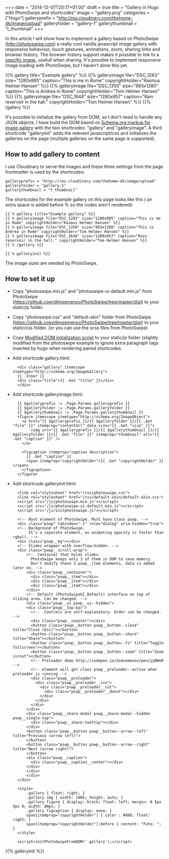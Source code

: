 +++
date = "2014-12-07T20:17+01:00"
draft = true
title = "Gallery in Hugo with PhotoSwipe and shortcodes"
image = "gallery.png"
categories = ["Hugo"]
galleryprefix = "http://res.cloudinary.com/thehome-dk/image/upload"
galleryfolder = "gallery-1"
gallerythumbnail = "t_thumbnail"
+++

In this article I will show how to implement a gallery based on PhotoSwipe (http://photoswipe.com) a really cool vanilla javascript image gallery with responsive behaviour, touch gestures, animations, zoom, sharing links and browser history. The browser history support makes it possible to link to a [specific image](?#&gid=1&pid=2), usefull when sharing. It's possible to implement responsive image loading with PhotoSwipe, but I haven't done this yet.

{{% gallery title="Example gallery" %}}
{{% galleryimage file="DSC_1283" size="1280x885" caption="This is me in Rome" copyrightHolder="Rasmus Helmer Hansen" %}}
{{% galleryimage file="DSC_1350" size="993x1280" caption="This is Andrea in Rome" copyrightHolder="Tom Helmer Hansen" %}}
{{% galleryimage file="DSC_1648" size="1280x857" caption="Rain reservoir in the hall." copyrightHolder="Tom Helmer Hansen" %}}
{{% /gallery %}}


It's possible to initialize the gallery from DOM, so I don't need to handle any JSON objects. I have build the DOM based on [Schema.org markup for image gallery](http://schema.org/ImageGallery) with the two shortcodes: "gallery" and "galleryimage". A third shortcode "galleryinit" adds the relevant javascript/css and initializes the galleries on the page (multiple galleries on the same page is supported).

## How to add gallery to content

I use Cloudinary to serve the images and these three settings from the page frontmatter is used by the shortcodes:

	galleryprefix = "http://res.cloudinary.com/thehome-dk/image/upload"
	galleryfolder = "gallery-1"
	gallerythumbnail = "t_thumbnail"

The shortcodes for the example gallery on this page looks like this ( an extra space is added before % so the codes aren't rendered):

	{{ % gallery title="Example gallery" %}}
	{{ % galleryimage file="DSC_1283" size="1280x885" caption="This is me in Rome" copyrightHolder="Rasmus Helmer Hansen" %}}
	{{ % galleryimage file="DSC_1350" size="993x1280" caption="This is Andrea in Rome" copyrightHolder="Tom Helmer Hansen" %}}
	{{ % galleryimage file="DSC_1648" size="1280x857" caption="Rain reservoir in the hall." copyrightHolder="Tom Helmer Hansen" %}}
	{{ % /gallery %}}

	{{ % galleryinit %}}

The image sizes are needed by PhotoSwipe.

## How to set it up
- Copy "photoswipe.min.js" and "photoswipe-ui-default.min.js" from PhotoSwipe (https://github.com/dimsemenov/PhotoSwipe/tree/master/dist) to your static/js folder.
- Copy "photoswipe.css" and "default-skin" folder from PhotoSwipe (https://github.com/dimsemenov/PhotoSwipe/tree/master/dist) to your static/css folder. (or you can use the scss files from PhotoSwipe)
- Copy [Modified DOM initialization script](/js/initphotoswipe.js) to your static/js folder (slightly modified from the photoswipe example to ignore extra paragraph tags inserted by hugo when rendering paired shortcodes.
- Add shortcode gallery.html:

	 	<div class="gallery" itemscope itemtype="http://schema.org/ImageGallery">
		{{ .Inner }}
		<div class="title">{{ .Get "title" }}</div>
		</div>

- Add shortcode galleryimage.html:

		{{ $galleryprefix := .Page.Params.galleryprefix }}
		{{ $galleryfolder := .Page.Params.galleryfolder }}
		{{ $gallerythumbnail := .Page.Params.gallerythumbnail }}
		<figure itemscope itemtype="http://schema.org/ImageObject">
		  <a href="{{ $galleryprefix }}/{{ $galleryfolder }}/{{ .Get "file" }}" itemprop="contentUrl" data-size="{{ .Get "size" }}">
		      <img src="{{ $galleryprefix }}/{{ $gallerythumbnail }}/{{ $galleryfolder }}/{{ .Get "file" }}" itemprop="thumbnail" alt="{{ .Get "caption" }}" />
		  </a>

		  <figcaption itemprop="caption description">
		    {{ .Get "caption" }}
		    <span itemprop="copyrightHolder">{{ .Get "copyrightHolder" }}</span>
		  </figcaption>
		</figure>

- Add shortcode galleryinit.html:

		<link rel="stylesheet" href="/css/photoswipe.css">
		<link rel="stylesheet" href="/css/default-skin/default-skin.css">
		<script src="/js/photoswipe.min.js"></script>
		<script src="/js/photoswipe-ui-default.min.js"></script>
		<script src="/js/initphotoswipe.js"></script>

		<!-- Root element of PhotoSwipe. Must have class pswp. -->
		<div class="pswp" tabindex="-1" role="dialog" aria-hidden="true">
	    <!-- Background of PhotoSwipe.
	         It's a separate element, as animating opacity is faster than rgba(). -->
	    <div class="pswp__bg"></div>
	    <!-- Slides wrapper with overflow:hidden. -->
	    <div class="pswp__scroll-wrap">
	        <!-- Container that holds slides.
	          PhotoSwipe keeps only 3 of them in DOM to save memory.
	          Don't modify these 3 pswp__item elements, data is added later on. -->
	        <div class="pswp__container">
	          <div class="pswp__item"></div>
	          <div class="pswp__item"></div>
	          <div class="pswp__item"></div>
	        </div>
	        <!-- Default (PhotoSwipeUI_Default) interface on top of sliding area. Can be changed. -->
	        <div class="pswp__ui pswp__ui--hidden">
            <div class="pswp__top-bar">
              <!--  Controls are self-explanatory. Order can be changed. -->
              <div class="pswp__counter"></div>
              <button class="pswp__button pswp__button--close" title="Close (Esc)"></button>
              <button class="pswp__button pswp__button--share" title="Share"></button>
              <button class="pswp__button pswp__button--fs" title="Toggle fullscreen"></button>
              <button class="pswp__button pswp__button--zoom" title="Zoom in/out"></button>
              <!-- Preloader demo http://codepen.io/dimsemenov/pen/yyBWoR -->
              <!-- element will get class pswp__preloader--active when preloader is running -->
              <div class="pswp__preloader">
                <div class="pswp__preloader__icn">
                  <div class="pswp__preloader__cut">
                    <div class="pswp__preloader__donut"></div>
                  </div>
                </div>
              </div>
            </div>
            <div class="pswp__share-modal pswp__share-modal--hidden pswp__single-tap">
              <div class="pswp__share-tooltip"></div>
            </div>
            <button class="pswp__button pswp__button--arrow--left" title="Previous (arrow left)">
            </button>
            <button class="pswp__button pswp__button--arrow--right" title="Next (arrow right)">
            </button>
            <div class="pswp__caption">
              <div class="pswp__caption__center"></div>
            </div>
	        </div>
		    </div>
		</div>

		<style>
			.gallery { float: right; }
			.gallery img { width: 100%; height: auto; }
			.gallery figure { display: block; float: left; margin: 0 5px 5px 0; width: 80px; }
			.gallery figcaption { display: none; }
			span[itemprop="copyrightHolder"] { color : #888; float: right; }
			span[itemprop="copyrightHolder"]:before { content: "Foto: "; }
		</style>

		<script>initPhotoSwipeFromDOM('.gallery');</script>

{{% galleryinit %}}